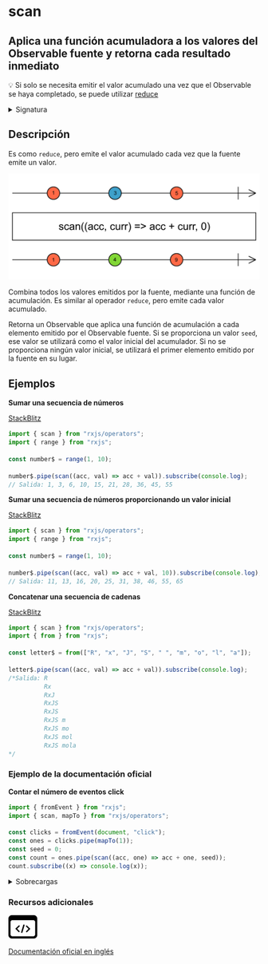 # scan

## Aplica una función acumuladora a los valores del Observable fuente y retorna cada resultado inmediato

💡 Si solo se necesita emitir el valor acumulado una vez que el Observable se haya completado, se puede utilizar [reduce](../../../operators/mathematical-aggregate/reduce/)

<details>

<summary>Signatura</summary>

#### Firma

`scan<T, R>(accumulator: (acc: R, value: T, index: number) => R, seed?: T | R): OperatorFunction<T, R>`

#### Parámetros

#### Retorna

`OperatorFunction<T, R>`: Un Observable de valores acumulados.

</details>

## Descripción

Es como `reduce`, pero emite el valor acumulado cada vez que la fuente emite un valor.

![Diagrama de canicas del operador scan](assets/images/marble-diagrams/transformation/scan.png)

Combina todos los valores emitidos por la fuente, mediante una función de acumulación. Es similar al operador `reduce`, pero emite cada valor acumulado.

Retorna un Observable que aplica una función de acumulación a cada elemento emitido por el Observable fuente. Si se proporciona un valor `seed`, ese valor se utilizará como el valor inicial del acumulador. Si no se proporciona ningún valor inicial, se utilizará el primer elemento emitido por la fuente en su lugar.

## Ejemplos

**Sumar una secuencia de números**

[StackBlitz](https://stackblitz.com/edit/rxjs-scan-1?file=index.ts)

```javascript
import { scan } from "rxjs/operators";
import { range } from "rxjs";

const number$ = range(1, 10);

number$.pipe(scan((acc, val) => acc + val)).subscribe(console.log);
// Salida: 1, 3, 6, 10, 15, 21, 28, 36, 45, 55
```

**Sumar una secuencia de números proporcionando un valor inicial**

[StackBlitz](https://stackblitz.com/edit/rxjs-scan-2?file=index.ts)

```javascript
import { scan } from "rxjs/operators";
import { range } from "rxjs";

const number$ = range(1, 10);

number$.pipe(scan((acc, val) => acc + val, 10)).subscribe(console.log);
// Salida: 11, 13, 16, 20, 25, 31, 38, 46, 55, 65
```

**Concatenar una secuencia de cadenas**

[StackBlitz](https://stackblitz.com/edit/rxjs-scan-3?file=index.ts)

```javascript
import { scan } from "rxjs/operators";
import { from } from "rxjs";

const letter$ = from(["R", "x", "J", "S", " ", "m", "o", "l", "a"]);

letter$.pipe(scan((acc, val) => acc + val)).subscribe(console.log);
/*Salida: R
          Rx
          RxJ
          RxJS
          RxJS 
          RxJS m
          RxJS mo
          RxJS mol 
          RxJS mola
*/
```

### Ejemplo de la documentación oficial

**Contar el número de eventos click**

```javascript
import { fromEvent } from "rxjs";
import { scan, mapTo } from "rxjs/operators";

const clicks = fromEvent(document, "click");
const ones = clicks.pipe(mapTo(1));
const seed = 0;
const count = ones.pipe(scan((acc, one) => acc + one, seed));
count.subscribe((x) => console.log(x));
```

<details>

<summary>Sobrecargas</summary>

#### Firma

`scan(accumulator: (acc: R, value: T, index: number) => R, seed: R): OperatorFunction<T, R>`

#### Parámetros

#### Retorna

`OperatorFunction<T, R>`

#### Firma

`scan(accumulator: (acc: T, value: T, index: number) => T, seed?: T): MonoTypeOperatorFunction<T>`

#### Parámetros

#### Retorna

`MonoTypeOperatorFunction<T>`

#### Firma

`scan(accumulator: (acc: R, value: T, index: number) => R): OperatorFunction<T, R>`

#### Parámetros

#### Retorna

`OperatorFunction<T, R>`

</details>

### Recursos adicionales

[![Source code](assets/icons/source-code.png)](https://github.com/ReactiveX/rxjs/blob/master/src/internal/operators/scan.ts)

[Documentación oficial en inglés](https://rxjs.dev/api/operators/scan)
